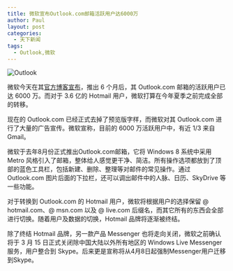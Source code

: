 ```yaml
---
title: 微软宣布Outlook.com邮箱活跃用户达6000万
author: Paul
layout: post
categories:
  - 天下新闻
tags:
  - Outlook,微软
---
```




![Outlook](http://img7.chztv.com/blog/2013-0103/017e279626a447d42615cbf8588f64d3.png)

微软今天在其<a href="http://blogs.office.com/b/microsoft-outlook/archive/2013/02/18/outlook-com-leaves-preview-as-fastest-growing-email-service.aspx" target="_blank">官方博客宣布</a>，推出 6 个月后，其 Outlook.com 邮箱的活跃用户已达 6000 万。而对于 3.6 亿的 Hotmail 用户，微软打算在今年夏季之前完成全部的转移。

现在的 Outlook.com 已经正式去掉了预览版字样，而微软对其 Outlook.com 进行了大量的广告宣传。微软宣称，目前的 6000 万活跃用户中，有近 1/3 来自 Gmail。

微软于去年8月份正式推出Outlook.com邮箱，它将 Windows 8 系统中采用 Metro 风格引入了邮箱，整体给人感觉更干净、简洁。所有操作选项都放到了顶部的蓝色工具栏，包括新建、删除、整理等对邮件的常见操作。通过 Outlook.com 图片后面的下拉栏，还可以调出邮件中的人脉、日历、SkyDrive 等一些功能。

对于转换到 Outlook.com 的 Hotmail 用户，微软将根据用户的选择保留 @ hotmail.com、@ msn.com 以及 @ live.com 后缀名，而其它所有的东西会全部进行切换。随着用户及数据的切换，Hotmail 品牌将逐渐被终结。

除了终结 Hotmail 品牌，另一款产品 Messenger 也将走向关闭，微软之前确认将于 3 月 15 日正式关闭除中国大陆以外所有地区的 Windows Live Messenger 服务，用户整合到 Skype。后来更是宣称将从4月8日起强制Messenger用户迁移到Skype。